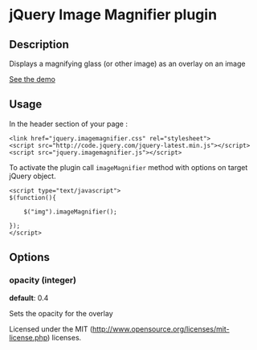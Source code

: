 jQuery Image Magnifier plugin
=============================

## Description

Displays a magnifying glass (or other image) as an overlay on an image

[See the demo](http://younes.info/demos/image-magnifier/example.html)

## Usage

In the header section of your page :

	<link href="jquery.imagemagnifier.css" rel="stylesheet">
	<script src="http://code.jquery.com/jquery-latest.min.js"></script>
	<script src="jquery.imagemagnifier.js"></script>

To activate the plugin call `imageMagnifier` method with options on target jQuery object. 

    <script type="text/javascript">
    $(function(){

    	$("img").imageMagnifier();

    });
    </script>

## Options

### opacity (integer)

**default**: 0.4

Sets the opacity for the overlay
  

Licensed under the MIT (http://www.opensource.org/licenses/mit-license.php) licenses.

